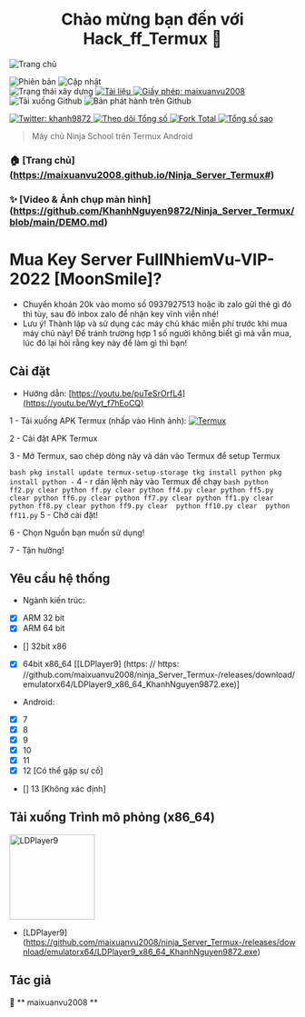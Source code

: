 <h1 align = "center"> Chào mừng bạn đến với Hack_ff_Termux 👋 </h1>
<img alt = "Trang chủ" src = "https: // https: //github.com/maixuanvu2008/ninja_Server_Termux-/raw/main/image/Homepage.png" />

<p>
  <img alt = "Phiên bản" src = "https://img.shields.io/badge/version-10.4-blue.svg?cacheSeconds=2592000" />
  <img alt = "Cập nhật" src = "https://img.shields.io/badge/update-02/10/2022-blue.svg?cacheSeconds=2592000" />
  <br />
  <img alt = "Trạng thái xây dựng" src = "https://cloud.drone.io/api/badges/maixuanvu2008/ninja_Server_Termux/status.svg" />

  <a href="https://https://github.com/maixuanvu2008/ninja_Server_Termux-#" target="_blank">
    <img alt = "Tài liệu" src = "https://img.shields.io/badge/documentation-yes-brightgreen.svg" />
  </a>
  <a href="https://https://github.com/maixuanvu2008/ninja_Server_Termux-/blob/main/LICENSE" target="_blank">
    <img alt = "Giấy phép: maixuanvu2008" src = "https://img.shields.io/badge/License-KhanhNguyen9872-yellow.svg" />
  </a>
  <br />
  <img alt = "Tải xuống Github" src = "https://img.shields.io/github/downloads/maixuanvu2008/ninja_Server_Termux/total.svg?style=for-the-badge" />
  <img alt = "Bản phát hành trên Github" src = "https://img.shields.io/github/release/KhanhNguyen9872/Ninja_Server_Termux.svg?style=for-the-badge" />
</p>
<a href="https://twitter.com/Khnh59855418" target="_blank">
    <img alt = "Twitter: khanh9872" src = "https://img.shields.io/twitter/follow/Khnh59855418.svg?style=social" />
</a>

<a href="https://github.com/maixuanvu2008" target="_blank">
    <img alt = "Theo dõi Tổng số" src = "https://img.shields.io/github/followers/maixuanvu2008?style=social" />
</a>

<a href="https://https://github.com/maixuanvu2008/ninja_Server_Termux-#" target="_blank">
    <img alt = "Fork Total" src = "https://img.shields.io/github/forks/KhanhNguyen9872/Ninja_Server_Termux?style=social" />
</a>

<a href="https://https://github.com/maixuanvu2008/ninja_Server_Termux-#" target="_blank">
    <img alt = "Tổng số sao" src = "https://img.shields.io/github/stars/KhanhNguyen9872/Ninja_Server_Termux?style=social" />
</a>

> Máy chủ Ninja School trên Termux Android

### 🏠 [Trang chủ] (https://maixuanvu2008.github.io/Ninja_Server_Termux#)

### ✨ [Video & Ảnh chụp màn hình] (https://github.com/KhanhNguyen9872/Ninja_Server_Termux/blob/main/DEMO.md)

# Mua Key Server FullNhiemVu-VIP-2022 [MoonSmile]?
 - Chuyển khoản 20k vào momo số 0937927513 hoặc ib zalo gửi thẻ gì đó thì tùy, sau đó inbox zalo để nhận key vĩnh viễn nhé!
 - Lưu ý! Thành lập và sử dụng các máy chủ khác miễn phí trước khi mua máy chủ này! Để tránh trường hợp 1 số người không biết gì mà vẫn mua, lúc đó lại hỏi rằng key này để làm gì thì bạn!

## Cài đặt
 - Hướng dẫn: [https://youtu.be/puTeSrOrfL4](https://youtu.be/Wyt_f7hEoCQ)
 
1 - Tải xuống APK Termux (nhấp vào Hình ảnh):
<a href="https://maixuanvu2008 .github.io/Ninja_Server_Termux/CONF_FILE/termux_0.118.apk" target="_blank">
    <img alt = "Termux" src = "https://github.com/KhanhNguyen9872/Ninja_Server_Termux/raw/main/image/termux.png" />
</a>

2 - Cài đặt APK Termux

3 - Mở Termux, sao chép dòng này và dán vào Termux để setup Termux

`` bash
pkg install update
termux-setup-storage
tkg install python
pkg install python -
``
4 - r dán lệnh này vào Termux để chạy
`` bash
python ff2.py
clear
python ff.py
clear
python ff4.py
clear
python ff5.py
clear
python ff6.py
clear
python ff7.py
clear
python ff1.py
clear
python ff8.py
clear
python ff9.py
clear 
python ff10.py
clear 
python ff11.py
``
5 - Chờ cài đặt!
 
6 - Chọn Nguồn bạn muốn sử dụng!
 
7 - Tận hưởng!

## Yêu cầu hệ thống
- Ngành kiến ​​​​trúc:
- [x] ARM 32 bit
- [x] ARM 64 bit
- [] 32bit x86
- [x] 64bit x86_64 [[LDPlayer9] (https: // https: //github.com/maixuanvu2008/ninja_Server_Termux-/releases/download/emulatorx64/LDPlayer9_x86_64_KhanhNguyen9872.exe)]

- Android:
- [x] 7
- [x] 8
- [x] 9
- [x] 10
- [x] 11
- [x] 12 [Có thể gặp sự cố]
- [] 13 [Không xác định]

## Tải xuống Trình mô phỏng (x86_64)

<a href="https://https://github.com/maixuanvu2008/ninja_Server_Termux-/releases/download/emulatorx64/LDPlayer9_x86_64_KhanhNguyen9872.exe" target="_blank">
    <img alt = "LDPlayer9" src = "https: // https: //github.com/maixuanvu2008/ninja_Server_Termux-/blob/main/image/ldplayer9.ico? raw = true" width = "150" height = "150 "/>
</a>

- [LDPlayer9] (https://github.com/maixuanvu2008/ninja_Server_Termux-/releases/download/emulatorx64/LDPlayer9_x86_64_KhanhNguyen9872.exe)

## Tác giả

👤 ** maixuanvu2008 **
